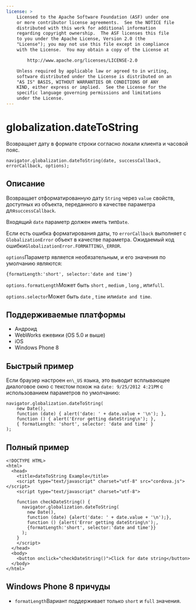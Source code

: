 ```yaml
---
license: >
    Licensed to the Apache Software Foundation (ASF) under one
    or more contributor license agreements.  See the NOTICE file
    distributed with this work for additional information
    regarding copyright ownership.  The ASF licenses this file
    to you under the Apache License, Version 2.0 (the
    "License"); you may not use this file except in compliance
    with the License.  You may obtain a copy of the License at

        http://www.apache.org/licenses/LICENSE-2.0

    Unless required by applicable law or agreed to in writing,
    software distributed under the License is distributed on an
    "AS IS" BASIS, WITHOUT WARRANTIES OR CONDITIONS OF ANY
    KIND, either express or implied.  See the License for the
    specific language governing permissions and limitations
    under the License.
---
```


# globalization.dateToString

Возвращает дату в формате строки согласно локали клиента и часовой пояс.

    navigator.globalization.dateToString(date, successCallback, errorCallback, options);
    

## Описание

Возвращает отформатированную дату `String` через `value` свойств, доступных из объекта, переданного в качестве параметра для`successCallback`.

Входящий `date` параметр должен иметь тип`Date`.

Если есть ошибка форматирования даты, то `errorCallback` выполняет с `GlobalizationError` объект в качестве параметра. Ожидаемый код ошибки`GlobalizationError.FORMATTING\_ERROR`.

`options`Параметр является необязательным, и его значения по умолчанию являются:

    {formatLength:'short', selector:'date and time'}
    

`options.formatLength`Может быть `short` , `medium` , `long` , или`full`.

`options.selector`Может быть `date` , `time` или`date and time`.

## Поддерживаемые платформы

*   Андроид
*   WebWorks ежевики (OS 5.0 и выше)
*   iOS
*   Windows Phone 8

## Быстрый пример

Если браузер настроен `en\_US` языка, это выводит всплывающее диалоговое окно с текстом похож на `date: 9/25/2012 4:21PM` с использованием параметров по умолчанию:

    navigator.globalization.dateToString(
        new Date(),
        function (date) { alert('date: ' + date.value + '\n'); },
        function () { alert('Error getting dateString\n'); },
        { formatLength: 'short', selector: 'date and time' }
    );
    

## Полный пример

    <!DOCTYPE HTML>
    <html>
      <head>
        <title>dateToString Example</title>
        <script type="text/javascript" charset="utf-8" src="cordova.js"></script>
        <script type="text/javascript" charset="utf-8">
    
        function checkDateString() {
          navigator.globalization.dateToString(
            new Date(),
            function (date) {alert('date: ' + date.value + '\n');},
            function () {alert('Error getting dateString\n');,
            {formatLength:'short', selector:'date and time'}}
          );
        }
        </script>
      </head>
      <body>
        <button onclick="checkDateString()">Click for date string</button>
      </body>
    </html>
    

## Windows Phone 8 причуды

*   `formatLength`Вариант поддерживает только `short` и `full` значения.